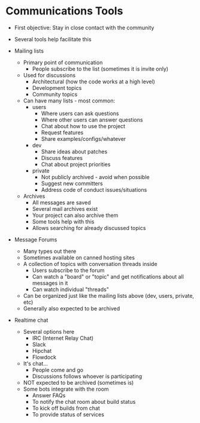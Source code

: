 # Communications Tools

* First objective: Stay in close contact with the community
* Several tools help facilitate this

* Mailing lists
  * Primary point of communication
    * People subscribe to the list (sometimes it is invite only)
  * Used for discussions
    * Architectural (how the code works at a high level)
    * Development topics
    * Community topics
  * Can have many lists - most common:
    * users
      * Where users can ask questions
      * Where other users can answer questions
      * Chat about how to use the project
      * Request features
      * Share examples/configs/whatever
    * dev
      * Share ideas about patches
      * Discuss features
      * Chat about project priorities
    * private
      * Not publicly archived - avoid when possible
      * Suggest new committers
      * Address code of conduct issues/situations
  * Archives
    * All messages are saved
    * Several mail archives exist
    * Your project can also archive them
    * Some tools help with this
    * Allows searching for already discussed topics
* Message Forums
  * Many types out there
  * Sometimes available on canned hosting sites
  * A collection of topics with conversation threads inside
    * Users subscribe to the forum
    * Can watch a "board" or "topic" and get notifications about all messages in it
    * Can watch individual "threads"
  * Can be organized just like the mailing lists above (dev, users, private, etc)
  * Generally also expected to be archived
* Realtime chat
  * Several options here
    * IRC (Internet Relay Chat)
    * Slack
    * Hipchat
    * Flowdock
  * It's chat... 
    * People come and go
    * Discussions follows whoever is participating
  * NOT expected to be archived (sometimes is)
  * Some bots integrate with the room
    * Answer FAQs
    * To notify the chat room about build status
    * To kick off builds from chat
    * To provide status of services
